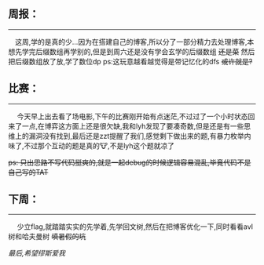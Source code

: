  ## 周报：
 ---
 &#8195;这周,学的是真的少...因为在搭建自己的博客,所以分了一部分精力去处理博客,本想先学完后缀数组再学别的,但是到周六还是没有学会玄学的后缀数组 ~~还是菜~~ 然后把后缀数组放了放,学了数位dp ps:这玩意越看越觉得是带记忆化的dfs ~~或许就是?~~ 
 
 ## 比赛：
 ---
 &#8195; 今天早上出去看了场电影,下午的比赛刚开始有点迷茫,不过过了一个小时状态回来了一点,在博弈这方面上还是很欠缺,我和lyh发现了要凑奇数,但是还是有一些思维上的漏洞没有找到,最后还是zzt提醒了我们,感觉剩下做出来的题,有暴力枚举内味了,不过那个互动的题是真的🐮,不是lyh这个题就凉了

 ~~ps: 只出思路不写代码挺爽的,就是一起debug的时候逻辑容易混乱,毕竟代码不是自己写的TAT~~

 ## 下周：
 ---
  &#8195; 少立flag,就踏踏实实的先学着,先学回文树,然后在把博客优化一下,同时看看avl树和哈夫曼树 ~~填暑假的坑~~
  
  
  _最后,希望缪斯爱我_
